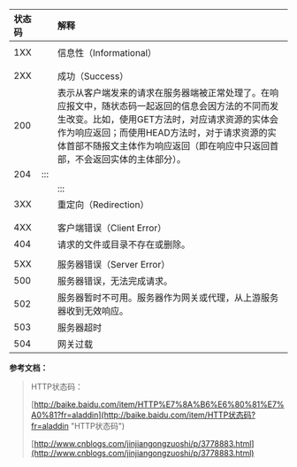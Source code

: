 | 状态码 |  | 解释 |
| :--- | :--- | :--- |
|  |  |  |
| 1XX |  | 信息性（Informational） |
|  |  |  |
|  |  |  |
| 2XX |  | 成功（Success） |
| 200 |  | 表示从客户端发来的请求在服务器端被正常处理了。在响应报文中，随状态码一起返回的信息会因方法的不同而发生改变。比如，使用GET方法时，对应请求资源的实体会作为响应返回；而使用HEAD方法时，对于请求资源的实体首部不随报文主体作为响应返回（即在响应中只返回首部，不会返回实体的主体部分）。 |
| 204 | ::: |  |
|  |  | \:\:\: |
| 3XX |  | 重定向（Redirection） |
|  |  |  |
|  |  |  |
| 4XX |  | 客户端错误（Client Error） |
| 404 |  | 请求的文件或目录不存在或删除。 |
|  |  |  |
| 5XX |  | 服务器错误（Server Error） |
| 500 |  | 服务器错误，无法完成请求。 |
| 502 |  | 服务器暂时不可用。服务器作为网关或代理，从上游服务器收到无效响应。 |
| 503 |  | 服务器超时 |
| 504 |  | 网关过载 |

**参考文档：**



> HTTP状态码：
>
> [http://baike.baidu.com/item/HTTP%E7%8A%B6%E6%80%81%E7%A0%81?fr=aladdin](http://baike.baidu.com/item/HTTP状态码?fr=aladdin "HTTP状态码")
>
> [http://www.cnblogs.com/jinjiangongzuoshi/p/3778883.html](http://www.cnblogs.com/jinjiangongzuoshi/p/3778883.html)



